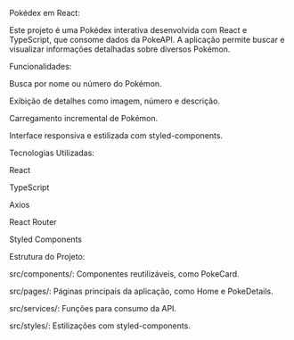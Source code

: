 Pokédex em React:

Este projeto é uma Pokédex interativa desenvolvida com React e TypeScript, que consome dados da PokeAPI. A aplicação permite buscar e visualizar informações detalhadas sobre diversos Pokémon.

Funcionalidades:

Busca por nome ou número do Pokémon.

Exibição de detalhes como imagem, número e descrição.

Carregamento incremental de Pokémon.

Interface responsiva e estilizada com styled-components.

Tecnologias Utilizadas:

React

TypeScript

Axios

React Router

Styled Components

Estrutura do Projeto:

src/components/: Componentes reutilizáveis, como PokeCard.

src/pages/: Páginas principais da aplicação, como Home e PokeDetails.

src/services/: Funções para consumo da API.

src/styles/: Estilizações com styled-components.
